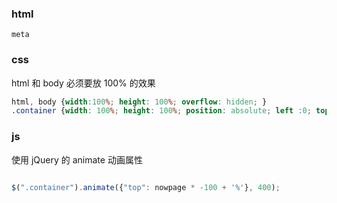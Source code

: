 ### html

```haml
meta
```

### css 
html 和 body 必须要放 100% 的效果
```css
html, body {width:100%; height: 100%; overflow: hidden; }
.container {width: 100%; height: 100%; position: absolute; left :0; top:0; }
```

### js

使用 jQuery 的 animate 动画属性
```javascript

$(".container").animate({"top": nowpage * -100 + '%'}, 400);

```

